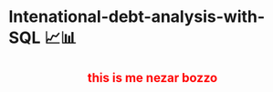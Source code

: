 # Intenational-debt-analysis-with-SQL 📈📊

<h2 style="color:red; text-align : center"> this is me nezar bozzo </h2> 
